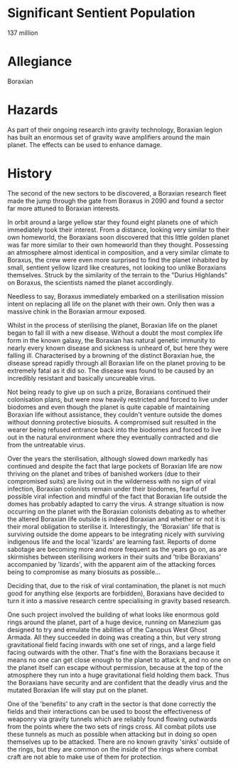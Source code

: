 # Significant Sentient Population

137 million

# Allegiance

Boraxian

# Hazards

As part of their ongoing research into gravity technology, Boraxian legion has built an enormous set of gravity wave amplifiers around the main planet. The effects can be used to enhance damage.

# History

The second of the new sectors to be discovered, a Boraxian research fleet made the jump through the gate from Boraxus in 2090 and found a sector far more attuned to Boraxian interests.

In orbit around a large yellow star they found eight planets one of which immediately took their interest. From a distance, looking very similar to their own homeworld, the Boraxians soon discovered that this little golden planet was far more similar to their own homeworld than they thought. Possessing an atmosphere almost identical in composition, and a very similar climate to Boraxus, the crew were even more surprised to find the planet inhabited by small, sentient yellow lizard like creatures, not looking too unlike Boraxians themselves. Struck by the similarity of the terrain to the "Durius Highlands" on Boraxus, the scientists named the planet accordingly.

Needless to say, Boraxus immediately embarked on a sterilisation mission intent on replacing all life on the planet with their own. Only then was a massive chink in the Boraxian armour exposed.

Whilst in the process of sterilising the planet, Boraxian life on the planet began to fall ill with a new disease. Without a doubt the most complex life form in the known galaxy, the Boraxian has natural genetic immunity to nearly every known disease and sickness is unheard of, but here they were falling ill. Characterised by a browning of the distinct Boraxian hue, the disease spread rapidly through all Boraxian life on the planet proving to be extremely fatal as it did so. The disease was found to be caused by an incredibly resistant and basically uncureable virus.

Not being ready to give up on such a prize, Boraxians continued their colonisation plans, but were now heavily restricted and forced to live under biodomes and even though the planet is quite capable of maintaining Boraxian life without assistance, they couldn't venture outside the domes without donning protective biosuits. A compromised suit resulted in the wearer being refused entrance back into the biodomes and forced to live out in the natural environment where they eventually contracted and die from the untreatable virus.

Over the years the sterilisation, although slowed down markedly has continued and despite the fact that large pockets of Boraxian life are now thriving on the planet and tribes of banished workers (due to their compromised suits) are living out in the wilderness with no sign of viral infection, Boraxian colonists remain under their biodomes, fearful of possible viral infection and mindful of the fact that Boraxian life outside the domes has probably adapted to carry the virus. A strange situation is now occurring on the planet with the Boraxian colonists debating as to whether the altered Boraxian life outside is indeed Boraxian and whether or not it is their moral obligation to sterilise it. Interestingly, the 'Boraxian' life that is surviving outside the dome appears to be integrating nicely with surviving indigenous life and the local 'lizards' are learning fast. Reports of dome sabotage are becoming more and more frequent as the years go on, as are skirmishes between sterilising workers in their suits and 'tribe Boraxians' accompanied by 'lizards', with the apparent aim of the attacking forces being to compromise as many biosuits as possible...

Deciding that, due to the risk of viral contamination, the planet is not much good for anything else (exports are forbidden), Boraxians have decided to turn it into a massive research centre specialising in gravity based research.

One such project involved the building of what looks like enormous gold rings around the planet, part of a huge device, running on Manezium gas designed to try and emulate the abilities of the Canopus West Ghost Armada. All they succeeded in doing was creating a thin, but very strong gravitational field facing inwards with one set of rings, and a large field facing outwards with the other. That's fine with the Boraxians because it means no one can get close enough to the planet to attack it, and no one on the planet itself can escape without permission, because at the top of the atmosphere they run into a huge gravitational field holding them back. Thus the Boraxians have security and are confident that the deadly virus and the mutated Boraxian life will stay put on the planet.

One of the 'benefits' to any craft in the sector is that done correctly the fields and their interactions can be used to boost the effectiveness of weaponry via gravity tunnels which are reliably found flowing outwards from the points where the two sets of rings cross. All combat pilots use these tunnels as much as possible when attacking but in doing so open themselves up to be attacked. There are no known gravity 'sinks' outside of the rings, but they are common on the inside of the rings where combat craft are not able to make use of them for protection.